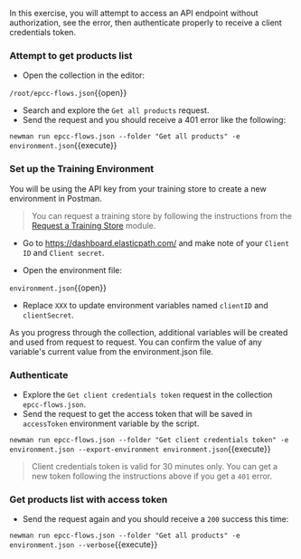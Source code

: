 In this exercise, you will attempt to access an API endpoint without authorization, see the error, then authenticate properly to receive a client credentials token. 

### Attempt to get products list

* Open the collection in the editor:

`/root/epcc-flows.json`{{open}}

* Search and explore the `Get all products` request.
* Send the request and you should receive a 401 error like the following: 

`newman run epcc-flows.json --folder "Get all products" -e environment.json`{{execute}}

### Set up the Training Environment

You will be using the API key from your training store to create a new environment in Postman.
>You can request a training store by following the instructions from the [Request a Training Store](https://elasticpath-customer.okta.com/app/litmos/exknrryohFKR6waw9356/sso/saml?RelayState=http://education.elasticpath.com/course/1913632) module.

* Go to https://dashboard.elasticpath.com/ and make note of your `Client ID` and `Client secret`.

* Open the environment file:

`environment.json`{{open}}

* Replace `XXX` to update environment variables named `clientID` and `clientSecret`.

As you progress through the collection, additional variables will be created and used from request to request. You can confirm the value of any variable's current value from the environment.json file.

### Authenticate

* Explore the `Get client credentials token` request in the collection `epcc-flows.json`.
* Send the request to get the access token that will be saved in `accessToken` environment variable by the script.

`newman run epcc-flows.json --folder "Get client credentials token" -e environment.json --export-environment environment.json`{{execute}}

> Client credentials token is valid for 30 minutes only. You can get a new token following the instructions above if you get a `401` error.

### Get products list with access token

* Send the request again and you should receive a `200` success this time: 

`newman run epcc-flows.json --folder "Get all products" -e environment.json --verbose`{{execute}}